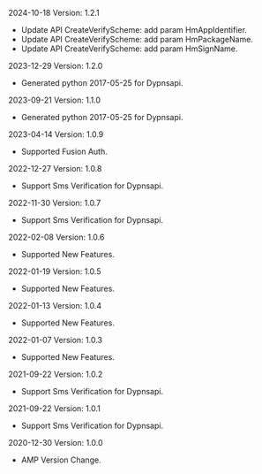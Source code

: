 2024-10-18 Version: 1.2.1
- Update API CreateVerifyScheme: add param HmAppIdentifier.
- Update API CreateVerifyScheme: add param HmPackageName.
- Update API CreateVerifyScheme: add param HmSignName.


2023-12-29 Version: 1.2.0
- Generated python 2017-05-25 for Dypnsapi.

2023-09-21 Version: 1.1.0
- Generated python 2017-05-25 for Dypnsapi.

2023-04-14 Version: 1.0.9
- Supported Fusion Auth.

2022-12-27 Version: 1.0.8
- Support Sms Verification for Dypnsapi.

2022-11-30 Version: 1.0.7
- Support Sms Verification for Dypnsapi.

2022-02-08 Version: 1.0.6
- Supported New Features.

2022-01-19 Version: 1.0.5
- Supported New Features.

2022-01-13 Version: 1.0.4
- Supported New Features.

2022-01-07 Version: 1.0.3
- Supported New Features.

2021-09-22 Version: 1.0.2
- Support Sms Verification for Dypnsapi.

2021-09-22 Version: 1.0.1
- Support Sms Verification for Dypnsapi.

2020-12-30 Version: 1.0.0
- AMP Version Change.

